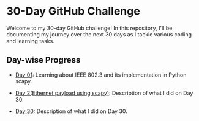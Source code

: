 # 30-Day GitHub Challenge

Welcome to my 30-day GitHub challenge! In this repository, I'll be documenting my journey over the next 30 days as I tackle various coding and learning tasks.

## Day-wise Progress


- [Day 01](Day%201%28IEEE%20802.3%29%2FREADME.md): Learning about IEEE 802.3 and its implementation in Python scapy.
- [Day 2(Ethernet payload using scapy)](Day%202(Ethernet%20payload%20using%20scapy)/README.md): Description of what I did on Day 30.

- [Day 30](Day-30/README.md): Description of what I did on Day 30.
